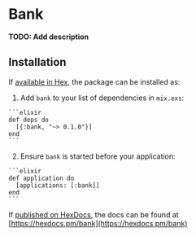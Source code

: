 # Bank

**TODO: Add description**

## Installation

If [available in Hex](https://hex.pm/docs/publish), the package can be installed as:

  1. Add `bank` to your list of dependencies in `mix.exs`:

    ```elixir
    def deps do
      [{:bank, "~> 0.1.0"}]
    end
    ```

  2. Ensure `bank` is started before your application:

    ```elixir
    def application do
      [applications: [:bank]]
    end
    ```

If [published on HexDocs](https://hex.pm/docs/tasks#hex_docs), the docs can
be found at [https://hexdocs.pm/bank](https://hexdocs.pm/bank)

